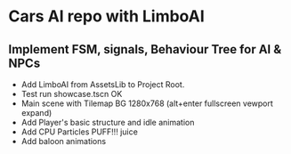 # Cars AI repo with LimboAI
## Implement FSM, signals, Behaviour Tree for AI & NPCs
- Add LimboAI from AssetsLib to Project Root.
- Test run showcase.tscn OK
- Main scene with Tilemap BG 1280x768 (alt+enter fullscreen vewport expand)
- Add Player's basic structure and idle animation
- Add CPU Particles PUFF!!! juice
- Add baloon animations
